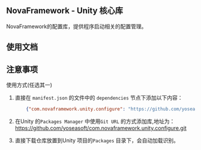 ﻿## NovaFramework - Unity 核心库

NovaFramework的配置库，提供程序启动相关的配置管理。

## 使用文档

## 注意事项

使用方式(任选其一)

1. 直接在 `manifest.json` 的文件中的 `dependencies` 节点下添加以下内容：
    ```json
        {"com.novaframework.unity.configure": "https://github.com/yoseasoft/com.novaframework.unity.configure.git"}
    ```

2. 在Unity 的`Packages Manager` 中使用`Git URL` 的方式添加库,地址为：
https://github.com/yoseasoft/com.novaframework.unity.configure.git

3. 直接下载仓库放置到Unity 项目的`Packages` 目录下，会自动加载识别。
